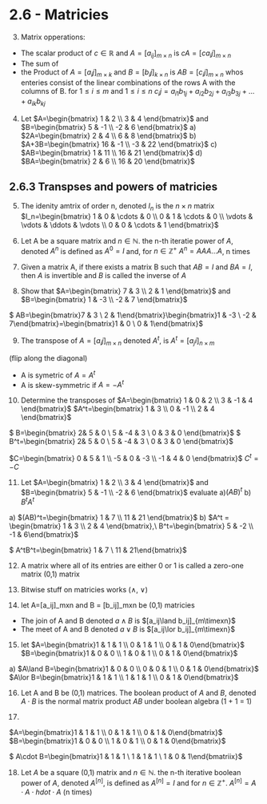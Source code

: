 # 2.6 - Matricies

3. Matrix opperations:
- The scalar product of $c\in\mathbb{R}$ and $A=[a_{ij}]_{m\times n}$ is $cA=[ca_ij]_{m\times n}$
- The sum of 
- the Product of $A=[a_ij]_{m\times k}$ and $B=[b_ij]_{k\times n}$ is $AB=[c_ij]_{m\times n}$
whos enteries consist of the linear combinations of the rows A with the columns of B. for $1\leq i\leq m$ and $1\leq i\leq n$
$c_ij=a_{i1}b_{1j}+a_{i2}b_{2j}+a_{i3}b_{3j}+...+a_{ik}b_{kj}$

4. Let $A=\begin{bmatrix} 1 & 2 \\ 3 & 4 \end{bmatrix}$ and $B=\begin{bmatrix} 5 & -1 \\ -2 & 6 \end{bmatrix}$
a) $2A=\begin{bmatrix} 2 & 4 \\ 6 & 8 \end{bmatrix}$
b) $A+3B=\begin{bmatrix} 16 & -1 \\ -3 & 22 \end{bmatrix}$
c) $AB=\begin{bmatrix} 1 & 11 \\ 16 & 21 \end{bmatrix}$
d) $BA=\begin{bmatrix} 2 & 6 \\ 16 & 20 \end{bmatrix}$

## 2.6.3 Transpses and powers of matricies 

5. The idenity amtrix of order n, denoted $I_n$ is the $n\times n$ matrix 
$I_n=\begin{bmatrix} 1 & 0 & \cdots & 0 \\ 0 & 1 & \cdots & 0 \\ \vdots & \vdots & \ddots & \vdots \\ 0 & 0 & \cdots & 1 \end{bmatrix}$

6. Let A be a square matrix and $n\in\mathbb{N}$. the n-th iteratie power of $A$, denoted $A^n$ is defined as $A^0=I$ and, for $n\in\mathbb{Z}^+$
$A^n=A A A ... A$, n times

7. Given a matrix A, if there exists a matrix B such that $AB=I$ and $BA=I$, then $A$ is invertible and $B$ is called the inverse of $A$

8. Show that $A=\begin{bmatrix} 7 & 3 \\ 2 & 1 \end{bmatrix}$ and $B=\begin{bmatrix} 1 & -3 \\ -2 & 7 \end{bmatrix}$

$ AB=\begin{bmatrix}7 & 3 \\ 2 & 1\end{bmatrix}\begin{bmatrix}1 & -3 \\ -2 & 7\end{bmatrix}=\begin{bmatrix}1 & 0 \\ 0 & 1\end{bmatrix}$

9. The transpose of $A=[a_ij]_{m\times n}$ denoted $A^t$, is $A^t=[a_ji]_{n\times m}$ 

(flip along the diagonal)

- A is symetric of $A=A^t$
- A is skew-symmetric if $A=-A^t$

10. Determine the transposes of 
$A=\begin{bmatrix} 1 & 0 & 2 \\ 3 & -1 & 4 \end{bmatrix}$
$A^t=\begin{bmatrix} 1 & 3 \\ 0 & -1 \\ 2 & 4 \end{bmatrix}$

$ B=\begin{bmatrix} 2& 5 & 0 \\ 5 & -4 & 3 \\ 0 & 3 & 0 \end{bmatrix}$
$ B^t=\begin{bmatrix} 2& 5 & 0 \\ 5 & -4 & 3 \\ 0 & 3 & 0 \end{bmatrix}$

$C=\begin{bmatrix} 0 & 5 & 1 \\ -5 & 0 & -3 \\ -1 & 4 & 0 \end{bmatrix}$
$C^t=-C$

11. Let $A=\begin{bmatrix} 1 & 2 \\ 3 & 4 \end{bmatrix}$ and $B=\begin{bmatrix} 5 & -1 \\ -2 & 6 \end{bmatrix}$
evaluate a)$(AB)^t$ b) $B^tA^t$

a)
$(AB)^t=\begin{bmatrix} 1 & 7 \\ 11 & 21 \end{bmatrix}$
b)
$A^t = \begin{bmatrix} 1 & 3 \\ 2 & 4 \end{bmatrix},\ B^t=\begin{bmatrix} 5 & -2 \\ -1 & 6\end{bmatrix}$

$ A^tB^t=\begin{bmatrix} 1 & 7 \\ 11 & 21\end{bmatrix}$

12. A matrix where all of its entries are either 0 or 1 is called a zero-one matrix (0,1) matrix

13. Bitwise stuff on matricies works ($\land,\ \lor$)

14) let A=[a_ij]_mxn and B = [b_ij]_mxn be (0,1) matricies
- The join of A and B denoted $a\land B$ is $[a_ij\land b_ij]_{m\timexn}$
- The meet of A and B denoted $a\lor B$ is $[a_ij\lor b_ij]_{m\timexn}$

15) let 
$A=\begin{bmatrix}1 & 1 & 1 \\ 0 & 1 & 1 \\ 0 & 1 & 0\end{bmatrix}$
$B=\begin{bmatrix}1 & 0 & 0 \\ 1 & 0 & 1 \\ 0 & 1 & 0\end{bmatrix}$

a) 
$A\land B=\begin{bmatrix}1 & 0 & 0 \\ 0 & 0 & 1 \\ 0 & 1 & 0\end{bmatrix}$
$A\lor B=\begin{bmatrix}1 & 1 & 1 \\ 1 & 1 & 1 \\ 0 & 1 & 0\end{bmatrix}$


16) Let A and B be (0,1) matrices. The boolean product of $A$ and $B$, denoted $A\cdot B$ is the normal matrix product $AB$ 
under boolean algebra (1 + 1 = 1)

17)

$A=\begin{bmatrix}1 & 1 & 1 \\ 0 & 1 & 1 \\ 0 & 1 & 0\end{bmatrix}$
$B=\begin{bmatrix}1 & 0 & 0 \\ 1 & 0 & 1 \\ 0 & 1 & 0\end{bmatrix}$

$ A\cdot B=\begin{bmatrix}1 & 1 & 1 \\ 1 & 1 & 1 \\ 1 & 0 & 1\end{bmatriix}$

18) Let $A$ be a square (0,1) matrix and $n\in\mathbb{N}$. the n-th iterative boolean power of $A$, denoted $A^{[n]}$, 
    is defined as $A^{[n]}=I$ and for $n\in\mathbb{Z}^+$.
    $A^{[n]}=A\cdot A\cdot hdot\cdot A$ (n times)

